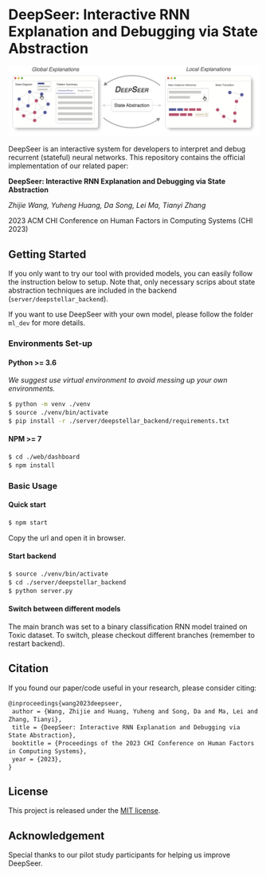 # DeepSeer: Interactive RNN Explanation and Debugging via State Abstraction

![basic view](./figs/DeepSeer-UI.png)

DeepSeer is an interactive system for developers to interpret and debug recurrent (stateful) neural networks. 
This repository contains the official implementation of our related paper:

**DeepSeer: Interactive RNN Explanation and Debugging via State Abstraction** 

*Zhijie Wang, Yuheng Huang, Da Song, Lei Ma, Tianyi Zhang*

2023 ACM CHI Conference on Human Factors in Computing Systems (CHI 2023)

## Getting Started

If you only want to try our tool with provided models, you can easily follow the instruction below to setup.
Note that, only necessary scrips about state abstraction techniques are included in the backend (`server/deepstellar_backend`).

If you want to use DeepSeer with your own model, please follow the folder `ml_dev` for more details.

### Environments Set-up

#### Python >= 3.6

*We suggest use virtual environment to avoid messing up your own environments.*

~~~sh
$ python -m venv ./venv
$ source ./venv/bin/activate
$ pip install -r ./server/deepstellar_backend/requirements.txt
~~~

#### NPM >= 7 

~~~sh
$ cd ./web/dashboard
$ npm install
~~~

### Basic Usage

#### Quick start

~~~sh
$ npm start
~~~
Copy the url and open it in browser.

#### Start backend

~~~sh
$ source ./venv/bin/activate
$ cd ./server/deepstellar_backend
$ python server.py
~~~

#### Switch between different models

The main branch was set to a binary classification RNN model trained on Toxic dataset. To switch, please checkout different branches (remember to restart backend).


## Citation

If you found our paper/code useful in your research, please consider citing:

```
@inproceedings{wang2023deepseer,
 author = {Wang, Zhijie and Huang, Yuheng and Song, Da and Ma, Lei and Zhang, Tianyi},
 title = {DeepSeer: Interactive RNN Explanation and Debugging via State Abstraction},
 booktitle = {Proceedings of the 2023 CHI Conference on Human Factors in Computing Systems},
 year = {2023},
} 
```

## License

This project is released under the [MIT license](https://github.com/momentum-lab-workspace/deepseer/blob/master/LICENSE).

## Acknowledgement

Special thanks to our pilot study participants for helping us improve DeepSeer.